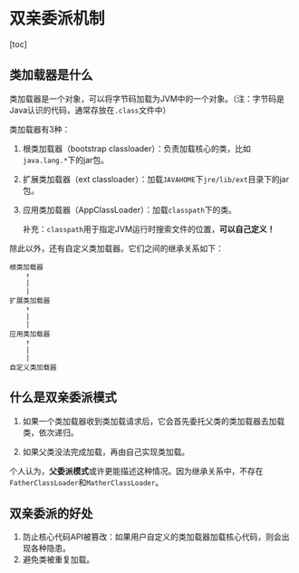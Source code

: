 # 双亲委派机制

[toc]



## 类加载器是什么

类加载器是一个对象，可以将字节码加载为JVM中的一个对象。（注：字节码是Java认识的代码，通常存放在`.class`文件中）

类加载器有3种：

1. 根类加载器（bootstrap classloader）：负责加载核心的类，比如`java.lang.*`下的jar包。

2. 扩展类加载器（ext classloader）：加载`JAVAHOME`下`jre/lib/ext`目录下的jar包。

3. 应用类加载器（AppClassLoader）：加载`classpath`下的类。

   补充：`classpath`用于指定JVM运行时搜索文件的位置，**可以自己定义！**

除此以外，还有自定义类加载器。它们之间的继承关系如下：

```
根类加载器
    ↑
    |
    |
扩展类加载器
    ↑
    |
    |
应用类加载器
    ↑
    |
    |
自定义类加载器
```



## 什么是双亲委派模式

1. 如果一个类加载器收到类加载请求后，它会首先委托父类的类加载器去加载类，依次递归。

2. 如果父类没法完成加载，再由自己实现类加载。

个人认为，**父委派模式**或许更能描述这种情况。因为继承关系中，不存在`FatherClassLoader`和`MatherClassLoader`。



## 双亲委派的好处

1. 防止核心代码API被篡改：如果用户自定义的类加载器加载核心代码，则会出现各种隐患。
2. 避免类被重复加载。

